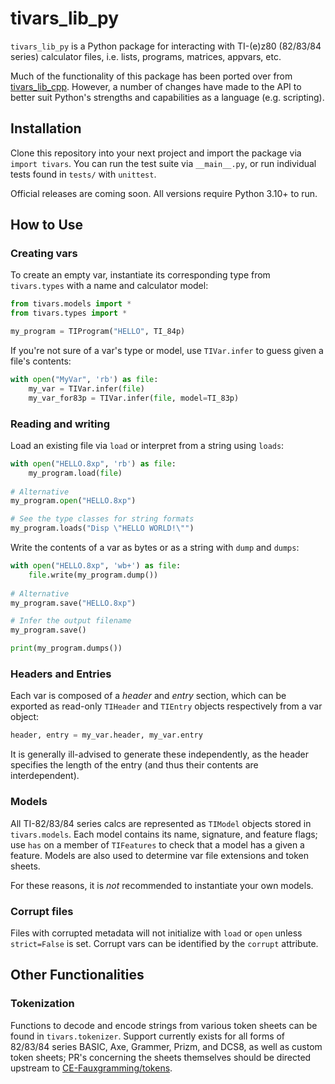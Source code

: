 # tivars_lib_py

`tivars_lib_py` is a Python package for interacting with TI-(e)z80 (82/83/84 series) calculator files, i.e. lists, programs, matrices, appvars, etc.

Much of the functionality of this package has been ported over from [tivars_lib_cpp](https://github.com/adriweb/tivars_lib_cpp). However, a number of changes have made to the API to better suit Python's strengths and capabilities as a language (e.g. scripting).

## Installation

Clone this repository into your next project and import the package via `import tivars`. You can run the test suite via `__main__.py`, or run individual tests found in `tests/` with `unittest`.

Official releases are coming soon. All versions require Python 3.10+ to run.

## How to Use

### Creating vars

To create an empty var, instantiate its corresponding type from `tivars.types` with a name and calculator model:

```python
from tivars.models import *
from tivars.types import *

my_program = TIProgram("HELLO", TI_84p)
```

If you're not sure of a var's type or model, use `TIVar.infer` to guess given a file's contents:

```python
with open("MyVar", 'rb') as file:
    my_var = TIVar.infer(file)
    my_var_for83p = TIVar.infer(file, model=TI_83p)
```

### Reading and writing

Load an existing file via `load` or interpret from a string using `loads`:

```python
with open("HELLO.8xp", 'rb') as file:
    my_program.load(file)
    
# Alternative
my_program.open("HELLO.8xp")

# See the type classes for string formats
my_program.loads("Disp \"HELLO WORLD!\"")

```
Write the contents of a var as bytes or as a string with `dump` and `dumps`:

```python
with open("HELLO.8xp", 'wb+') as file:
    file.write(my_program.dump())
    
# Alternative
my_program.save("HELLO.8xp")

# Infer the output filename
my_program.save()

print(my_program.dumps())

```
### Headers and Entries

Each var is composed of a _header_ and _entry_ section, which can be exported as read-only `TIHeader` and `TIEntry` objects respectively from a var object:

```python
header, entry = my_var.header, my_var.entry
```

It is generally ill-advised to generate these independently, as the header specifies the length of the entry (and thus their contents are interdependent).

### Models

All TI-82/83/84 series calcs are represented as `TIModel` objects stored in `tivars.models`. Each model contains its name, signature, and feature flags; use `has` on a member of `TIFeatures` to check that a model has a given a feature. Models are also used to determine var file extensions and token sheets.

For these reasons, it is _not_ recommended to instantiate your own models.

### Corrupt files

Files with corrupted metadata will not initialize with `load` or `open` unless `strict=False` is set. Corrupt vars can be identified by the `corrupt` attribute.

## Other Functionalities

### Tokenization

Functions to decode and encode strings from various token sheets can be found in `tivars.tokenizer`. Support currently exists for all forms of 82/83/84 series BASIC, Axe, Grammer, Prizm, and DCS8, as well as custom token sheets; PR's concerning the sheets themselves should be directed upstream to [CE-Fauxgramming/tokens](https://github.com/CE-Fauxgramming/tokens).
